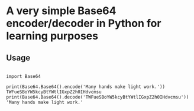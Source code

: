 # A very simple Base64 encoder/decoder in Python for learning purposes

## Usage

```Python3

import Base64

print(Base64.Base64().encode('Many hands make light work.'))
TWFueSBoYW5kcyBtYWtlIGxpZ2h0IHdvcmsu
print(Base64.Base64().decode('TWFueSBoYW5kcyBtYWtlIGxpZ2h0IHdvcmsu'))
'Many hands make light work.'
```


